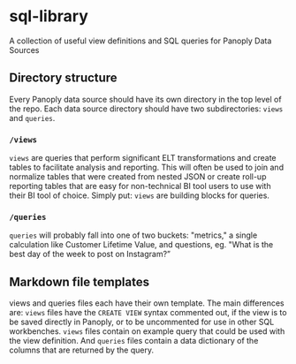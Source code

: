 # sql-library
A collection of useful view definitions and SQL queries for Panoply Data Sources

## Directory structure
Every Panoply data source should have its own directory in the top level of the repo. Each data source directory should have two subdirectories: `views` and `queries`.

### `/views`
`views` are queries that perform significant ELT transformations and create tables to facilitate analysis and reporting. This will often be used to join and normalize tables that were created from nested JSON or create roll-up reporting tables that are easy for non-technical BI tool users to use with their BI tool of choice. Simply put: `views` are building blocks for queries.

### `/queries`
`queries` will probably fall into one of two buckets: "metrics," a single calculation like Customer Lifetime Value, and questions, eg. "What is the best day of the week to post on Instagram?”

## Markdown file templates
views and queries files each have their own template. The main differences are: `views` files have the `CREATE VIEW` syntax commented out, if the view is to be saved directly in Panoply, or to be uncommented for use in other SQL workbenches. `views` files contain on example query that could be used with the view definition. And `queries` files contain a data dictionary of the columns that are returned by the query.
